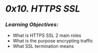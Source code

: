 # _0x10. HTTPS SSL_

### _Learning Objectives:_

- What is HTTPS SSL 2 main roles
- What is the purpose encrypting traffic
- What SSL termination means
